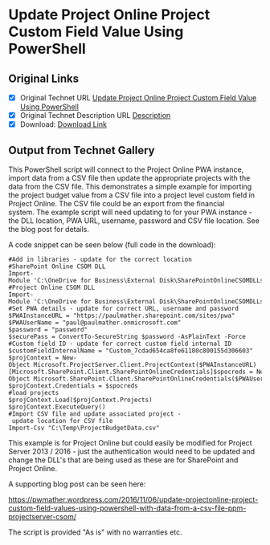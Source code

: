 # Update Project Online Project Custom Field Value Using PowerShell

## Original Links

- [x] Original Technet URL [Update Project Online Project Custom Field Value Using PowerShell](https://gallery.technet.microsoft.com/Update-Online-Custom-Field-12f034f4)
- [x] Original Technet Description URL [Description](https://gallery.technet.microsoft.com/Update-Online-Custom-Field-12f034f4/description)
- [x] Download: [Download Link](Download\UpdateProjectCustomFieldsfromCSV.ps1)

## Output from Technet Gallery

This PowerShell script will connect to the Project Online PWA instance, import data from a CSV file then update the appropriate projects with the data from the CSV file. This demonstrates a simple example for importing the project  budget value from a CSV file into a project level custom field in Project Online. The CSV file could be an export from the financial system. The example script will need updating to for your PWA instance - the DLL location, PWA URL, username, password  and CSV file location. See the blog post for details.

A code snippet can be seen below (full code in the download):

```
#Add in libraries - update for the correct location
#SharePoint Online CSOM DLL
Import-Module 'C:\OneDrive for Business\External Disk\SharePointOnlineCSOMDLLs\16.1.5521.1200\Microsoft.SharePoint.Client.dll'
#Project Online CSOM DLL
Import-Module 'C:\OneDrive for Business\External Disk\SharePointOnlineCSOMDLLs\16.1.5521.1200\Microsoft.ProjectServer.Client.dll'
#Set PWA details - update for correct URL, username and password
$PWAInstanceURL = "https://paulmather.sharepoint.com/sites/pwa"
$PWAUserName = "paul@paulmather.onmicrosoft.com"
$password = "password"
$securePass = ConvertTo-SecureString $password -AsPlainText -Force
#Custom field ID - update for correct custom field internal ID
$customFieldInternalName = "Custom_7cdad654ca8fe61180c800155d306603"
$projContext = New-Object Microsoft.ProjectServer.Client.ProjectContext($PWAInstanceURL)
[Microsoft.SharePoint.Client.SharePointOnlineCredentials]$spocreds = New-Object Microsoft.SharePoint.Client.SharePointOnlineCredentials($PWAUserName, $securePass);
$projContext.Credentials = $spocreds
#load projects
$projContext.Load($projContext.Projects)
$projContext.ExecuteQuery()
#Import CSV file and update associated project - update location for CSV file
Import-Csv "C:\Temp\ProjectBudgetData.csv"
```

This example is for Project Online but could easily be modified for Project Server 2013 / 2016 - just the authentication would need to be updated and change the DLL's that are being used as these are for SharePoint and Project Online.

A supporting blog post can be seen here:

https://pwmather.wordpress.com/2016/11/06/update-projectonline-project-custom-field-values-using-powershell-with-data-from-a-csv-file-ppm-projectserver-csom/

The script is provided "As is" with no warranties etc.

